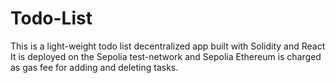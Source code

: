 # Todo-List
This is a light-weight todo list decentralized app built with Solidity and React
It is deployed on the Sepolia test-network and Sepolia Ethereum is charged as gas fee for adding and deleting tasks.
